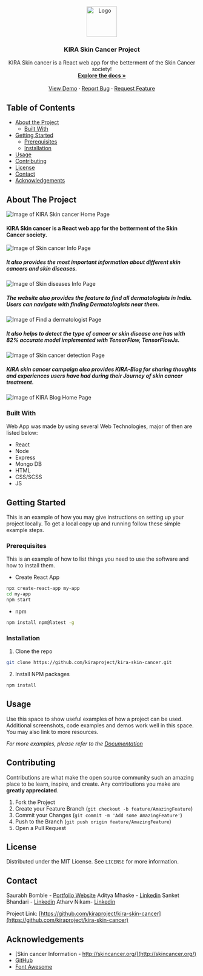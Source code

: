 <!-- PROJECT LOGO -->
<br />
<p align="center">
  <a href="https://github.com/kiraproject/kira-skin-cancer/tree/main/public">
    <img src="https://raw.githubusercontent.com/kiraproject/kira-skin-cancer/main/public/kira-skin-cancer.png" alt="Logo" width="80" height="80">
  </a>

  <h3 align="center">KIRA Skin Cancer Project</h3>

  <p align="center">
  KIRA Skin cancer is a React web app for the betterment of the Skin Cancer society!
    <br />
    <a href="https://github.com/kiraproject/kira-skin-cancer"><strong>Explore the docs »</strong></a>
    <br />
    <br />
    <a href="https://kira-skin-cancer.netlify.app/">View Demo</a>
    ·
    <a href="https://github.com/kiraproject/kira-skin-cancer/tree/main/public">Report Bug</a>
    ·
    <a href="https://github.com/kiraproject/kira-skin-cancer/tree/main/public">Request Feature</a>
  </p>
</p>

<!-- TABLE OF CONTENTS -->

## Table of Contents

- [About the Project](#about-the-project)
  - [Built With](#built-with)
- [Getting Started](#getting-started)
  - [Prerequisites](#prerequisites)
  - [Installation](#installation)
- [Usage](#usage)
- [Contributing](#contributing)
- [License](#license)
- [Contact](#contact)
- [Acknowledgements](#acknowledgements)

<!-- ABOUT THE PROJECT -->

## About The Project

![Image of KIRA Skin cancer Home Page](https://raw.githubusercontent.com/kiraproject/kira-skin-cancer/main/Additional%20fIles/Images/homepage-ss.png)

#### KIRA Skin cancer is a React web app for the betterment of the Skin Cancer society.

![Image of Skin cancer Info Page](https://github.com/kiraproject/kira-skin-cancer/blob/main/Additional%20fIles/Images/cancer-info-ss.png?raw=true)

##### It also provides the most important information about different skin cancers and skin diseases.

![Image of Skin diseases Info Page](https://github.com/kiraproject/kira-skin-cancer/blob/main/Additional%20fIles/Images/disease-info-ss.png?raw=true)

##### The website also provides the feature to find all dermatologists in India. Users can navigate with finding Dermatologists near them.

![Image of Find a dermatologist Page](https://github.com/kiraproject/kira-skin-cancer/blob/main/Additional%20fIles/Images/find-derma-ss.png?raw=true)

##### It also helps to detect the type of cancer or skin disease one has with 82% accurate model implemented with TensorFlow, TensorFlowJs.

![Image of Skin cancer detection Page](https://github.com/kiraproject/kira-skin-cancer/blob/main/Additional%20fIles/Images/get-tested-ss.png?raw=true)

##### KIRA skin cancer campaign also provides KIRA-Blog for sharing thoughts and experiences users have had during their Journey of skin cancer treatment.

![Image of KIRA Blog Home Page](https://github.com/kiraproject/kira-skin-cancer/blob/main/Additional%20fIles/Images/kira-blog-ss.png?raw=true)

### Built With

Web App was made by using several Web Technologies, major of then are listed below:

- React
- Node
- Express
- Mongo DB
- HTML
- CSS/SCSS
- JS

<!-- GETTING STARTED -->

## Getting Started

This is an example of how you may give instructions on setting up your project locally.
To get a local copy up and running follow these simple example steps.

### Prerequisites

This is an example of how to list things you need to use the software and how to install them.

- Create React App

```sh
npx create-react-app my-app
cd my-app
npm start
```

- npm

```sh
npm install npm@latest -g
```

### Installation

1. Clone the repo

```sh
git clone https://github.com/kiraproject/kira-skin-cancer.git
```

2. Install NPM packages

```sh
npm install
```

<!-- USAGE EXAMPLES -->

## Usage

Use this space to show useful examples of how a project can be used. Additional screenshots, code examples and demos work well in this space. You may also link to more resources.

_For more examples, please refer to the [Documentation](https://example.com)_

## Contributing

Contributions are what make the open source community such an amazing place to be learn, inspire, and create. Any contributions you make are **greatly appreciated**.

1. Fork the Project
2. Create your Feature Branch (`git checkout -b feature/AmazingFeature`)
3. Commit your Changes (`git commit -m 'Add some AmazingFeature'`)
4. Push to the Branch (`git push origin feature/AmazingFeature`)
5. Open a Pull Request

<!-- LICENSE -->

## License

Distributed under the MIT License. See `LICENSE` for more information.

<!-- CONTACT -->

## Contact

Saurabh Bomble - [Portfolio Website](http://saurabhbomble.netlify.app/)
Aditya Mhaske - [Linkedin](https://www.linkedin.com/in/adityamhaske/)
Sanket Bhandari - [Linkedin](https://www.linkedin.com/in/sanket-bhandari/)
Atharv Nikam- [Linkedin](https://www.linkedin.com/in/atharv-nikam-878353192/)

Project Link: [https://github.com/kiraproject/kira-skin-cancer](https://github.com/kiraproject/kira-skin-cancer)

<!-- ACKNOWLEDGEMENTS -->

## Acknowledgements

- [Skin cancer Information - http://skincancer.org/](http://skincancer.org/)
- [GitHub](https://github.com)
- [Font Awesome](https://fontawesome.com)
